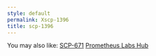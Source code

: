 ```yaml
---
style: default
permalink: Xscp-1396
title: scp-1396
---
```

You may also like:
[SCP-671](http://scp-wiki.net/scp-671)
[Prometheus Labs Hub](http://scp-wiki.net/prometheus-labs-hub)